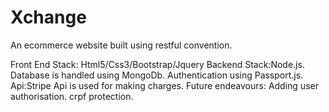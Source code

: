 # Xchange
An ecommerce website built using restful convention.

Front End Stack: Html5/Css3/Bootstrap/Jquery
Backend Stack:Node.js.
Database is handled using MongoDb.
Authentication using Passport.js.
Api:Stripe Api is used for making charges.
Future endeavours:
Adding user authorisation.
crpf protection.
